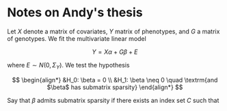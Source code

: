 # Notes on Andy's thesis

Let $X$ denote a matrix of covariates, $Y$ matrix of phenotypes, and $G$ a
matrix of genotypes. We fit the multivariate linear model 

$$Y = X\alpha + G\beta + E$$

where $E \sim N(0, \Sigma_Y)$. We test the hypothesis 

$$
\begin{align*}
	&H_0: \beta = 0 \\
	&H_1: \beta \neq 0 \quad \textrm{and $\beta$ has submatrix sparsity}
\end{align*}
$$

Say that $\beta$ admits submatrix sparsity if there exists an index set $C$ such
that 